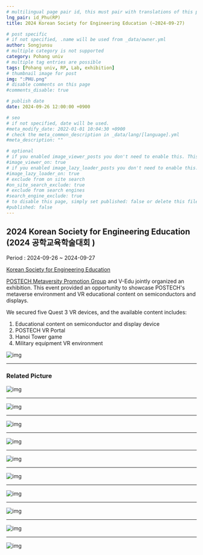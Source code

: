 ```yaml
---
# multilingual page pair id, this must pair with translations of this page. (This name must be unique)
lng_pair: id_Phu(RP)
title: 2024 Korean Society for Engineering Education (~2024-09-27)

# post specific
# if not specified, .name will be used from _data/owner.yml
author: Songjunsu
# multiple category is not supported
category: Pohang univ
# multiple tag entries are possible
tags: [Pohang univ, RP, Lab, exhibition]
# thumbnail image for post
img: ":PHU.png"
# disable comments on this page
#comments_disable: true

# publish date
date: 2024-09-26 12:00:00 +0900

# seo
# if not specified, date will be used.
#meta_modify_date: 2022-01-01 10:04:30 +0900
# check the meta_common_description in _data/lang/[language].yml
#meta_description: ""

# optional
# if you enabled image_viewer_posts you don't need to enable this. This is only if image_viewer_posts = false
#image_viewer_on: true
# if you enabled image_lazy_loader_posts you don't need to enable this. This is only if image_lazy_loader_posts = false
#image_lazy_loader_on: true
# exclude from on site search
#on_site_search_exclude: true
# exclude from search engines
#search_engine_exclude: true
# to disable this page, simply set published: false or delete this file
#published: false
---
```

<!-- outline-start -->
## 2024 Korean Society for Engineering Education  (2024 공학교육학술대회 ) 

Period : 2024-09-26 ~ 2024-09-27

[Korean Society for Engineering Education](https://www.ksee.org/html/)

 [POSTECH Metaversity Promotion Group](https://metaversity.postech.ac.kr/) and V-Edu jointly organized an exhibition. This event provided an opportunity to showcase POSTECH's metaverse environment and VR educational content on semiconductors and displays.

We secured five Quest 3 VR devices, and the available content includes:

1. Educational content on semiconductor and display device
2. POSTECH VR Portal
3. Hanoi Tower game
4. Military equipment VR environment

![img](:EEC-poster.png)

***

### Related Picture

![img](:EEC-01.jpeg)
***
![img](:EEC-02.jpeg)
***
![img](:EEC-03.jpeg)
***
![img](:EEC-04.jpeg)
***
![img](:EEC-1.jpeg)
***
![img](:EEC-2.jpeg)
***
![img](:EEC-3.jpeg)
***
![img](:EEC-4.jpeg)
***
![img](:EEC-5.jpeg)
***
![img](:EEC-6.jpeg)


